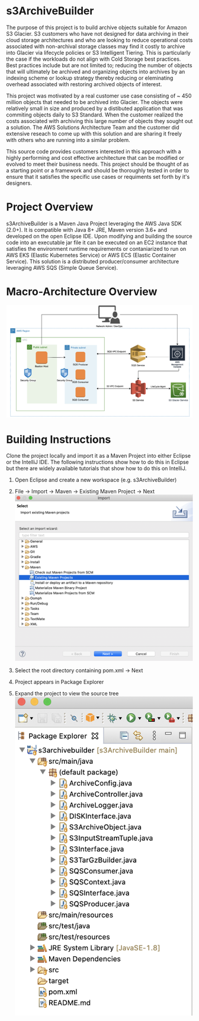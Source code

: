 # s3ArchiveBuilder
The purpose of this project is to build archive objects suitable for Amazon S3 Glacier. S3 customers who have not designed for data archiving in their cloud storage architectures and who are looking to reduce operational costs associated with non-archival storage classes may find it costly to archive into Glacier via lifecycle policies or S3 Intelligent Tiering. This is particularly the case if the workloads do not align with Cold Storage best practices. Best practices include but are not limited to; reducing the number of objects that will ultimately be archived and organizing objects into archives by an indexing scheme or lookup strategy thereby reducing or eleminating overhead associated with restoring archived objects of interest. 

This project was motivated by a real customer use case consisting of ~ 450 million objects that needed to be archived into Glacier. The objects were relatively small in size and produced by a distibuted application that was commiting objects daily to S3 Standard. When the customer realized the costs associated with archiving this large number of objects they sought out a solution. The AWS Solutions Architecture Team and the customer did extensive reseach to come up with this solution and are sharing it freely with others who are running into a similar problem. 

This source code provides customers interested in this approach with a highly performing and cost effective architecture that can be modified or evolved to meet their business needs. This project should be thought of as a starting point or a framework and should be thoroughly tested in order to ensure that it satisfies the specific use cases or requiments set forth by it's designers.

# Project Overview
s3ArchiveBuilder is a Maven Java Project leveraging the AWS Java SDK (2.0+). It is compatible with Java 8+ JRE, Maven version 3.6+ and developed on the open Eclipse IDE. Upon modifying and building the source code into an executable jar file it can be executed on an EC2 instance that satisfies the environment runtime requirements or contaniarized to run on AWS EKS (Elastic Kubernetes Service) or AWS ECS (Elastic Container Service). This solution is a distributed producer/consumer architecture leveraging AWS SQS (Simple Queue Service).

# Macro-Architecture Overview
![](images/macro-architecture.png)

<Description of the Architecture>
  

# Building Instructions
Clone the project locally and import it as a Maven Project into either Eclipse or the IntelliJ IDE. The following instructions show how to do this in Eclipse but there are widely available tutorials that show how to do this on IntelliJ. 

  1. Open Eclipse and create a new workspace (e.g. s3ArchiveBuilder)
  
  2. File -> Import -> Maven -> Existing Maven Project -> Next
  ![](images/import.png)
  
  3. Select the root directory containing pom.xml -> Next
  
  4. Project appears in Package Explorer
  
  5. Expand the project to view the source tree
  ![](images/source_tree.png)
  
  

